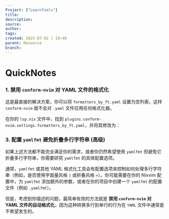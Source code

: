 ```yaml
---
Project: ["LearnTools"]
title: 
description: 
source: 
author: 
tags: 
created: 2025-07-02 | 19:40
parent: Resource
branch: 
---
```

# QuickNotes
### 1. 禁用 `conform-nvim` 对 YAML 文件的格式化

这是最直接的解决方案，你可以将 `formatters_by_ft.yaml` 设置为空列表，这样 `conform-nvim` 就不会对 `.yaml` 文件应用任何格式化器。

在你的 `lsp.nix` 文件中，找到 `plugins.conform-nvim.settings.formatters_by_ft.yaml`，并将其修改为：

### 3. 配置 `yamlfmt` 避免折叠多行字符串 (高级)

如果上述方法都不能完全满足你的需求，或者你仍然希望使用 `yamlfmt` 但避免它折叠多行字符串，你需要研究 `yamlfmt` 的具体配置选项。

通常，`yamlfmt` 或其他 YAML 格式化工具会有配置选项来控制如何处理多行字符串（例如，是否使用字面量风格 `|` 或折叠风格 `>`）。你可能需要在你的 Nixvim 配置中，为 `yamlfmt` 添加额外的参数，或者在你的项目中创建一个 `yamlfmt` 的配置文件（例如 `.yamlfmt`）。

但是，考虑到你描述的问题，最简单有效的方法就是 **禁用 `conform-nvim` 对 YAML 文件的自动格式化**，因为这种转换多行到单行的行为在 `YAML` 文件中通常是不希望发生的。


